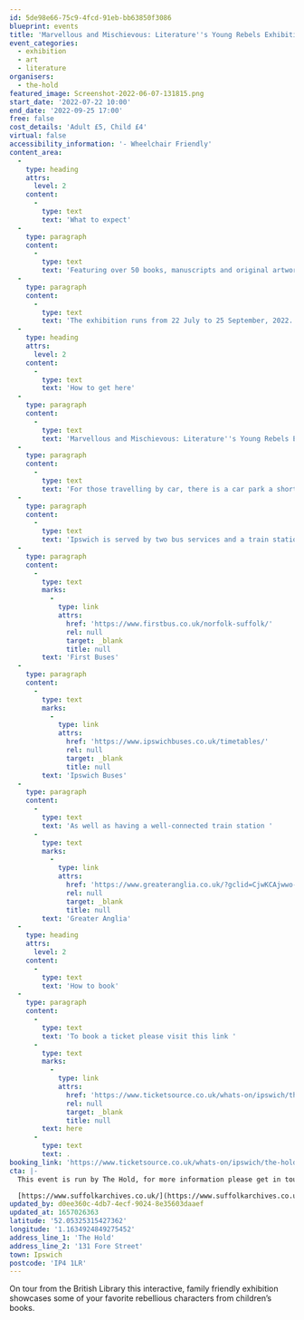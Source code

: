 ```yaml
---
id: 5de98e66-75c9-4fcd-91eb-bb63850f3086
blueprint: events
title: 'Marvellous and Mischievous: Literature''s Young Rebels Exhibition'
event_categories:
  - exhibition
  - art
  - literature
organisers:
  - the-hold
featured_image: Screenshot-2022-06-07-131815.png
start_date: '2022-07-22 10:00'
end_date: '2022-09-25 17:00'
free: false
cost_details: 'Adult £5, Child £4'
virtual: false
accessibility_information: '- Wheelchair Friendly'
content_area:
  -
    type: heading
    attrs:
      level: 2
    content:
      -
        type: text
        text: 'What to expect'
  -
    type: paragraph
    content:
      -
        type: text
        text: 'Featuring over 50 books, manuscripts and original artwork, the exhibition includes characters such as Tracy Beaker, Pippi Longstocking, Jane Eyre, Dirty Bertie, and Matilda. Spanning over 300 years, we invite you to rediscover your favourite characters, as well as meet new ones. Exploring what it means to be a rebel!'
  -
    type: paragraph
    content:
      -
        type: text
        text: 'The exhibition runs from 22 July to 25 September, 2022.'
  -
    type: heading
    attrs:
      level: 2
    content:
      -
        type: text
        text: 'How to get here'
  -
    type: paragraph
    content:
      -
        type: text
        text: 'Marvellous and Mischievous: Literature''s Young Rebels Exhibition at The Hold, 131 Fore Street, Ipswich, IP4 1LR'
  -
    type: paragraph
    content:
      -
        type: text
        text: 'For those travelling by car, there is a car park a short walk from the venue next to the student halls.'
  -
    type: paragraph
    content:
      -
        type: text
        text: 'Ipswich is served by two bus services and a train station. See below for timetables'
  -
    type: paragraph
    content:
      -
        type: text
        marks:
          -
            type: link
            attrs:
              href: 'https://www.firstbus.co.uk/norfolk-suffolk/'
              rel: null
              target: _blank
              title: null
        text: 'First Buses'
  -
    type: paragraph
    content:
      -
        type: text
        marks:
          -
            type: link
            attrs:
              href: 'https://www.ipswichbuses.co.uk/timetables/'
              rel: null
              target: _blank
              title: null
        text: 'Ipswich Buses'
  -
    type: paragraph
    content:
      -
        type: text
        text: 'As well as having a well-connected train station '
      -
        type: text
        marks:
          -
            type: link
            attrs:
              href: 'https://www.greateranglia.co.uk/?gclid=CjwKCAjwwo-WBhAMEiwAV4dybeWJfjoDXNBYc30q7xKLS4kt-ZMJamBekhGyJobLW6y48IXOM62mwhoCx2EQAvD_BwE'
              rel: null
              target: _blank
              title: null
        text: 'Greater Anglia'
  -
    type: heading
    attrs:
      level: 2
    content:
      -
        type: text
        text: 'How to book'
  -
    type: paragraph
    content:
      -
        type: text
        text: 'To book a ticket please visit this link '
      -
        type: text
        marks:
          -
            type: link
            attrs:
              href: 'https://www.ticketsource.co.uk/whats-on/ipswich/the-hold/22-28-july-marvellous-and-mischievous-literatures-young-rebels-exhibition/2022-07-22/10:00/t-gnnngd'
              rel: null
              target: _blank
              title: null
        text: here
      -
        type: text
        text: .
booking_link: 'https://www.ticketsource.co.uk/whats-on/ipswich/the-hold/22-28-july-marvellous-and-mischievous-literatures-young-rebels-exhibition/2022-07-22/10:00/t-gnnngd'
cta: |-
  This event is run by The Hold, for more information please get in touch via:

  [https://www.suffolkarchives.co.uk/](https://www.suffolkarchives.co.uk/)
updated_by: d0ee360c-4db7-4ecf-9024-8e35603daaef
updated_at: 1657026363
latitude: '52.05325315427362'
longitude: '1.1634924849275452'
address_line_1: 'The Hold'
address_line_2: '131 Fore Street'
town: Ipswich
postcode: 'IP4 1LR'
---
```

On tour from the British Library this interactive, family friendly exhibition showcases some of your favorite rebellious characters from children’s books.